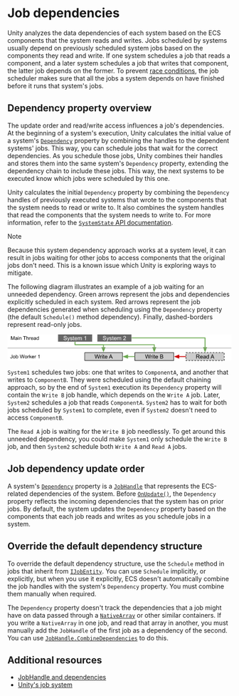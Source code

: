 # Job dependencies

Unity analyzes the data dependencies of each system based on the ECS components that the system reads and writes. Jobs scheduled by systems usually depend on previously scheduled system jobs based on the components they read and write. If one system schedules a job that reads a component, and a later system schedules a job that writes that component, the latter job depends on the former. To prevent [race conditions](https://en.wikipedia.org/wiki/Race_condition), the job scheduler makes sure that all the jobs a system depends on have finished before it runs that system's jobs. 

## Dependency property overview

The update order and read/write access influences a job's dependencies. At the beginning of a system's execution, Unity calculates the initial value of a system's [`Dependency`](xref:Unity.Entities.SystemBase.Dependency) property by combining the handles to the dependent systems' jobs. This way, you can schedule jobs that wait for the correct dependencies. As you schedule those jobs, Unity combines their handles and stores them into the same system's `Dependency` property, extending the dependency chain to include these jobs. This way, the next systems to be executed know which jobs were scheduled by this one. 

Unity calculates the initial `Dependency` property by combining the `Dependency` handles of previously executed systems that wrote to the components that the system needs to read or write to. It also combines the system handles that read the components that the system needs to write to. For more information, refer to the [`SystemState` API documentation](xref:Unity.Entities.SystemState).

>[!NOTE]
>Because this system dependency approach works at a system level, it can result in jobs waiting for other jobs to access components that the original jobs don't need. This is a known issue which Unity is exploring ways to mitigate.
   
The following diagram illustrates an example of a job waiting for an unneeded dependency. Green arrows represent the jobs and dependencies explicitly scheduled in each system. Red arrows represent the job dependencies generated when scheduling using the `Dependency` property (the default `Schedule()` method dependency). Finally, dashed-borders represent read-only jobs.

![](images/job-dependencies.png)

`System1` schedules two jobs: one that writes to `ComponentA`, and another that writes to `ComponentB`. They were scheduled using the default chaining approach, so by the end of `System1` execution its `Dependency` property will contain the `Write B` job handle, which depends on the `Write A` job. Later, `System2` schedules a job that reads `ComponentA`. `System2` has to wait for both jobs scheduled by `System1` to complete, even if `System2` doesn't need to access `ComponentB`.

The `Read A` job is waiting for the `Write B` job needlessly. To get around this unneeded dependency, you could make `System1` only schedule the `Write B` job, and then `System2` schedule both `Write A` and `Read A` jobs. 

## Job dependency update order

A system's [`Dependency`](xref:Unity.Entities.SystemBase.Dependency) property is a [`JobHandle`](https://docs.unity3d.com/ScriptReference/Unity.Jobs.JobHandle.html) that represents the ECS-related dependencies of the system. Before [`OnUpdate()`](xref:Unity.Entities.SystemBase.OnUpdate*), the `Dependency` property reflects the incoming dependencies that the system has on prior jobs. By default, the system updates the `Dependency` property based on the components that each job reads and writes as you schedule jobs in a system. 

## Override the default dependency structure

To override the default dependency structure, use the `Schedule` method in jobs that inherit from [`IJobEntity`](xref:Unity.Entities.IJobEntity). You can use `Schedule` implicitly, or explicitly, but when you use it explicitly, ECS doesn't automatically combine the job handles with the system's `Dependency` property. You must combine them manually when required. 

The `Dependency` property doesn't track the dependencies that a job might have on data passed through a [`NativeArray`](https://docs.unity3d.com/ScriptReference/Unity.Collections.NativeArray_1.html) or other similar containers. If you write a `NativeArray` in one job, and read that array in another, you must manually add the `JobHandle` of the first job as a dependency of the second. You can use [`JobHandle.CombineDependencies`](https://docs.unity3d.com/ScriptReference/Unity.Jobs.JobHandle.CombineDependencies.html) to do this.

## Additional resources

* [JobHandle and dependencies](https://docs.unity3d.com/ScriptReference/Unity.Jobs.JobHandle.CombineDependencies.html)
* [Unity's job system](xref:um-job-system)

